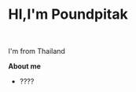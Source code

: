 <p align="center"><h1>HI,I'm Poundpitak</h1></a></p>

<br />

I'm from Thailand

**About me**

- ????

